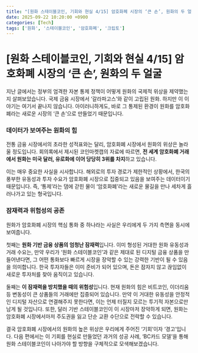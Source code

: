 ```yaml
---
title: "[원화 스테이블코인, 기회와 현실 4/15] 암호화폐 시장의 ‘큰 손’, 원화의 두 얼굴"
date: 2025-09-22 10:20:00 +0900
categories: [Tech]
tags: ['원화', '스테이블코인', '암호화폐', '크립토']
---
```


# [원화 스테이블코인, 기회와 현실 4/15] 암호화폐 시장의 ‘큰 손’, 원화의 두 얼굴

지난 글에서는 정부의 엄격한 자본 통제 정책이 어떻게 원화의 국제적 위상을 제약했는지 살펴보았습니다. 국제 금융 시장에서 ‘갈라파고스’와 같이 고립된 원화. 하지만 이 이야기는 여기서 끝나지 않습니다. 아이러니하게도, 바로 그 통제된 환경이 원화를 암호화폐라는 새로운 시장의 ‘큰 손’으로 만들었기 때문입니다.

### 데이터가 보여주는 원화의 힘

전통 금융 시장에서의 초라한 성적표와는 달리, 암호화폐 시장에서 원화의 위상은 놀라울 정도입니다. 회의록에서 제시된 코인마켓캡의 자료에 따르면, **전 세계 암호화폐 거래에서 원화는 미국 달러, 유로화에 이어 당당히 3위를 차지**하고 있습니다.

이는 매우 중요한 사실을 시사합니다. 해외로의 투자 경로가 제한적인 상황에서, 한국의 풍부한 유동성과 투자 수요가 암호화폐 시장으로 집중되고 있음을 보여주는 데이터이기 때문입니다. 즉, ‘통제’라는 댐에 갇힌 물이 ‘암호화폐’라는 새로운 물길을 만나 세차게 흘러나가고 있는 형국입니다.

### 잠재력과 위험성의 공존

원화가 암호화폐 시장의 핵심 통화 중 하나라는 사실은 우리에게 두 가지 측면을 동시에 보여줍니다.

첫째는 **원화 기반 금융 상품의 엄청난 잠재력**입니다. 이미 형성된 거대한 원화 유동성과 거래 수요는, 만약 우리가 ‘원화 스테이블코인’과 같은 제대로 된 디지털 금융 상품을 만들어낸다면, 그 어떤 통화보다 빠르게 시장을 장악할 수 있는 강력한 기반이 될 수 있음을 의미합니다. 한국 투자자들은 이미 준비가 되어 있으며, 돈은 잠자지 않고 끊임없이 새로운 투자처를 찾아 움직이고 있습니다.

둘째는 **이 잠재력을 방치했을 때의 위험성**입니다. 현재 원화의 힘은 비트코인, 이더리움 등 변동성이 큰 상품들의 거래에만 집중되어 있습니다. 만약 이 거대한 유동성을 안정적인 디지털 자산으로 연결해주지 못한다면, 이는 언제 터질지 모르는 투기적 자본으로만 남게 될 것입니다. 또한, 달러 기반 스테이블코인이 이 시장마저 장악하게 되면, 원화는 암호화폐 시장에서마저 주도권을 잃고 단순 교환 수단으로 전락할 수 있습니다.

결국 암호화폐 시장에서의 원화의 높은 위상은 우리에게 주어진 ‘기회’이자 ‘경고’입니다. 다음 편에서는 이 기회를 현실로 만들었던 과거의 성공 사례, ‘BC카드 모델’을 통해 원화 스테이블코인이 나아가야 할 방향을 구체적으로 모색해보겠습니다.
